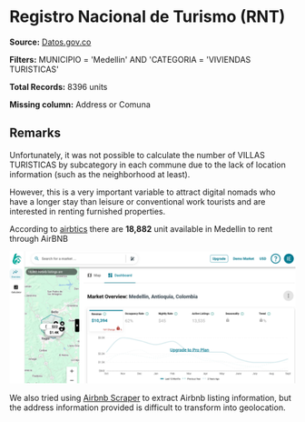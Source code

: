 # Registro Nacional de Turismo (RNT)

**Source:** [Datos.gov.co](https://www.datos.gov.co/d/thwd-ivmp)

**Filters:** MUNICIPIO = 'Medellin' AND 'CATEGORIA = 'VIVIENDAS TURISTICAS' 

**Total Records:** 8396 units

**Missing column:** Address or Comuna 

## Remarks ## 

Unfortunately, it was not possible to calculate the number of VILLAS TURISTICAS by subcategory in each commune due to the lack of location information (such as the neighborhood at least).

However, this is a very important variable to attract digital nomads who have a longer stay than leisure or conventional work tourists and are interested in renting furnished properties.

According to [airbtics](https://app.airbtics.com/airbnb-data/columbia/0/medellin,%20antioquia,%20colombia) there are **18,882** unit available in Medellin to rent through AirBNB

![](Airbnb_Medellin_Nov2024.png)

We also tried using [Airbnb Scraper](https://apify.com/onidivo/airbnb-scraper) to extract Airbnb listing information, but the address information provided is difficult to transform into geolocation.
